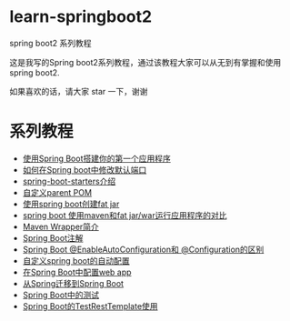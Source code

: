 # learn-springboot2
spring boot2 系列教程

这是我写的Spring boot2系列教程，通过该教程大家可以从无到有掌握和使用spring boot2. 

如果喜欢的话，请大家 star 一下，谢谢

# 系列教程
* [使用Spring Boot搭建你的第一个应用程序](http://www.flydean.com/springboot-a-simple-app/)
* [如何在Spring boot中修改默认端口](http://www.flydean.com/change-default-port-in-spring-boot/)
* [spring-boot-starters介绍](http://www.flydean.com/spring-boot-starters/)
* [自定义parent POM](http://www.flydean.com/custom-parent-pom/)
* [使用spring boot创建fat jar](http://www.flydean.com/use-spring-boot-create-fat-jar-app/)
* [spring boot 使用maven和fat jar/war运行应用程序的对比](http://www.flydean.com/spring-boot-maven-vs-fat-jar-war/)
* [Maven Wrapper简介](http://www.flydean.com/maven-wrapper/)
* [Spring Boot注解](http://www.flydean.com/spring-boot-annotations/)
* [Spring Boot @EnableAutoConfiguration和 @Configuration的区别](http://www.flydean.com/spring-boot-enableautoconfiguration-vs-configuration/)
* [自定义spring boot的自动配置](http://www.flydean.com/springboot-custom-autoconfig)
* [在Spring Boot中配置web app](http://www.flydean.com/springboot-config-webapp/)
* [从Spring迁移到Spring Boot](http://www.flydean.com/migrate-spring-to-springboot/)
* [Spring Boot中的测试](http://www.flydean.com/spring-boot-test/)
* [Spring Boot的TestRestTemplate使用](http://www.flydean.com/springboot-testresttemplate/)